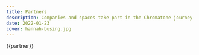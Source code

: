 ```yaml
---
title: Partners
description: Companies and spaces take part in the Chromatone journey
date: 2022-01-23
cover: hannah-busing.jpg
---
```


<script setup>
import { data } from '../../db/academy.data'
</script>

<div class="flex flex-wrap gap-2 max-w-150">
<PartnerCard v-for="partner in data.partners" v-bind="partner" > {{partner}}</PartnerCard>
</div>

